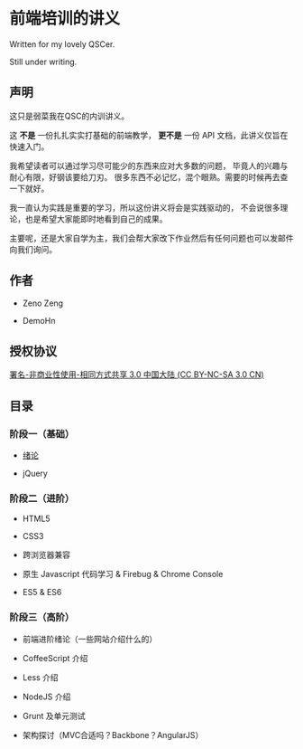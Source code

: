 # 前端培训的讲义

Written for my lovely QSCer.

Still under writing.

## 声明

这只是弱菜我在QSC的内训讲义。

这 __不是__ 一份扎扎实实打基础的前端教学， __更不是__ 一份 API 文档，此讲义仅旨在快速入门。

我希望读者可以通过学习尽可能少的东西来应对大多数的问题，
毕竟人的兴趣与耐心有限，好钢该要给刀刃。
很多东西不必记忆，混个眼熟。需要的时候再去查一下就好。

我一直认为实践是重要的学习，所以这份讲义将会是实践驱动的，
不会说很多理论，也是希望大家能即时地看到自己的成果。

主要呢，还是大家自学为主，我们会帮大家改下作业然后有任何问题也可以发邮件向我们询问。

## 作者

- Zeno Zeng

- DemoHn

## 授权协议

[署名-非商业性使用-相同方式共享 3.0 中国大陆 (CC BY-NC-SA 3.0 CN)](http://creativecommons.org/licenses/by-nc-sa/3.0/cn/)

## 目录

### 阶段一（基础）

- [绪论](绪论.md)

- jQuery

### 阶段二（进阶）

- HTML5

- CSS3

- 跨浏览器兼容

- 原生 Javascript 代码学习 & Firebug & Chrome Console

- ES5 & ES6

### 阶段三（高阶）

- 前端进阶绪论（一些网站介绍什么的）

- CoffeeScript 介绍

- Less 介绍

- NodeJS 介绍

- Grunt 及单元测试

- 架构探讨（MVC合适吗？Backbone？AngularJS）


